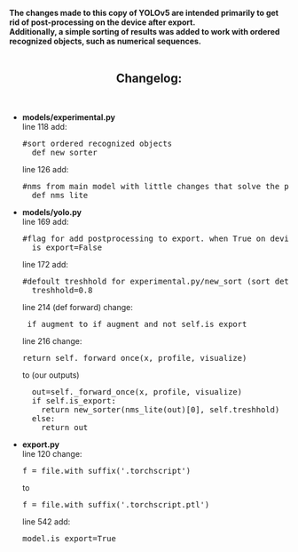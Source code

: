 <strong>The changes made to this copy of YOLOv5 are intended primarily to get rid of post-processing on the device after export.
<br>
Additionally, a simple sorting of results was added to work with ordered recognized objects, such as numerical sequences.</strong>
<br><br>
 ## <div align="center">Changelog:</div>
<br>
<ul type="disc">
 <li><b>models/experimental.py</b>
  <br>   
  line 118 add:  
  <pre>#sort ordered recognized objects
  def new_sorter</pre>   
  line 126 add:
  <pre>#nms from main model with little changes that solve the problem with the occurrence of errors when exporting using torch.jit.trace
  def nms_lite</pre> 
 </li> 
 <li><b> models/yolo.py</b>
  <br>
  line 169 add:  
  <pre>#flag for add postprocessing to export. when True on device u got only detections
  is_export=False</pre>  
  line 172 add:  
  <pre>#defoult treshhold for experimental.py/new_sort (sort detected digits on axis X)
  treshhold=0.8</pre>  
  line 214 (def forward) change:
  <pre> if augment to if augment and not self.is_export </pre>
  line 216 change:
  <pre>return self._forward_once(x, profile, visualize)</pre>
  to (our outputs)
  <pre>
  out=self._forward_once(x, profile, visualize)    
  if self.is_export:      
    return new_sorter(nms_lite(out)[0], self.treshhold)      
  else:
    return out</pre>
 </li>
 <li><b>export.py</b>
  <br>
  line 120 change:
  <pre>f = file.with_suffix('.torchscript')</pre>
  to 
  <pre>f = file.with_suffix('.torchscript.ptl')</pre>
  line 542 add:
  <pre>model.is_export=True</pre>
 </li>
</ul>
